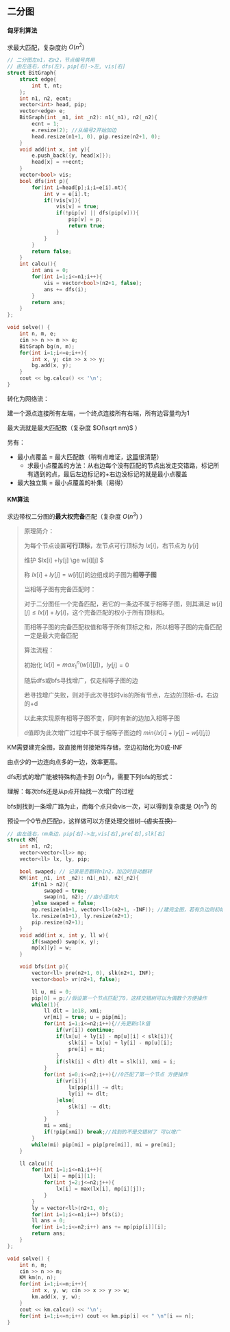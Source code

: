 ## 二分图



#### 匈牙利算法 

求最大匹配，复杂度约 $O(n^2)$​

```c++
// 二分图左n1，右n2，节点编号共用
// 由左连右，dfs(左)，pip[右]->左, vis[右]
struct BitGraph{
    struct edge{
        int t, nt;
    };
    int n1, n2, ecnt;
    vector<int> head, pip;
    vector<edge> e;
    BitGraph(int _n1, int _n2): n1(_n1), n2(_n2){
        ecnt = 1;
        e.resize(2); //从编号2开始加边
        head.resize(n1+1, 0), pip.resize(n2+1, 0);
    }
    void add(int x, int y){
        e.push_back({y, head[x]});
        head[x] = ++ecnt;
    }
    vector<bool> vis;
    bool dfs(int p){
        for(int i=head[p];i;i=e[i].nt){
            int v = e[i].t;
            if(!vis[v]){
                vis[v] = true;
                if(!pip[v] || dfs(pip[v])){
                    pip[v] = p;
                    return true;
                }
            }
        }
        return false;
    }
    int calcu(){
        int ans = 0;
        for(int i=1;i<=n1;i++){
            vis = vector<bool>(n2+1, false);
            ans += dfs(i);
        }
        return ans;
    }
};

void solve() {
    int n, m, e;
    cin >> n >> m >> e;
    BitGraph bg(n, m);
    for(int i=1;i<=e;i++){
        int x, y; cin >> x >> y;
        bg.add(x, y);
    }
    cout << bg.calcu() << '\n';
}
```

转化为网络流：

建一个源点连接所有左端，一个终点连接所有右端，所有边容量均为1

最大流就是最大匹配数（复杂度 $O(\sqrt nm)$​ ）

另有：

- 最小点覆盖 = 最大匹配数（稍有点难证，[这篇](https://blog.csdn.net/weixin_42596275/article/details/98208629)很清楚）
  - 求最小点覆盖的方法：从右边每个没有匹配的节点出发走交错路，标记所有遇到的点，最后左边标记的+右边没标记的就是最小点覆盖
- 最大独立集 = 最小点覆盖的补集（易得）



#### KM算法

求边带权二分图的**最大权完备**匹配（复杂度 $O(n^3)$​ ）

> 原理简介：
>
> 为每个节点设置**可行顶标**，左节点可行顶标为 $lx[i]$​，右节点为 $ly[i]$
>
> 维护 $lx[i] +ly[j] \ge w[i][j] $
>
> 称 $lx[i] + ly[j] = w[i][j]$​ 的边组成的子图为**相等子图**
>
> 当相等子图有完备匹配时：
>
> 对于二分图任一个完备匹配，若它的一条边不属于相等子图，则其满足 $w[i][j] \le lx[i] +ly[i]$，这个完备匹配的权小于所有顶标和。
>
> 而相等子图的完备匹配权值和等于所有顶标之和，所以相等子图的完备匹配一定是最大完备匹配
>
> 算法流程：
>
> 初始化 $lx[i] = max_1^n (w[i][j])$，$ly[j] = 0$​
>
> 随后dfs或bfs寻找增广，仅走相等子图的边
>
> 若寻找增广失败，则对于此次寻找时vis的所有节点，左边的顶标-d，右边的+d
>
> 以此来实现原有相等子图不变，同时有新的边加入相等子图
>
> d值即为此次增广过程中不属于相等子图边的 $min\{lx[i]+ly[j]-w[i][j]\}$​​​​ 

KM需要建完全图，故直接用邻接矩阵存储，空边初始化为0或-INF

由点少的一边连向点多的一边，效率更高。

dfs形式的增广能被特殊构造卡到 $O(n^4)$，需要下列bfs的形式：



理解：每次bfs还是从p点开始找一次增广的过程

bfs到找到一条增广路为止，而每个点只会vis一次，可以得到复杂度是 $O(n^3)$​ 的

预设一个0节点匹配p，这样做可以方便处理交错树~~（虚实互换）~~

```cpp
// 由左连右，nm条边，pip[右]->左,vis[右],pre[右],slk[右]
struct KM{
    int n1, n2;
    vector<vector<ll>> mp;
    vector<ll> lx, ly, pip;

    bool swaped; // 记录是否翻转n1n2，加边时自动翻转
    KM(int _n1, int _n2): n1(_n1), n2(_n2){
        if(n1 > n2){
            swaped = true;
            swap(n1, n2); //由小连向大
        }else swaped = false;
        mp.resize(n1+1, vector<ll>(n2+1, -INF)); //建完全图，若有负边则初始化为-INF
        lx.resize(n1+1), ly.resize(n2+1);
        pip.resize(n2+1);
    }
    void add(int x, int y, ll w){
        if(swaped) swap(x, y);
        mp[x][y] = w;
    }

    void bfs(int p){
        vector<ll> pre(n2+1, 0), slk(n2+1, INF);
        vector<bool> vr(n2+1, false);

        ll u, mi = 0;
        pip[0] = p;//假设第一个节点匹配了0，这样交错树可以为偶数个方便操作
        while(1){
            ll dlt = 1e18, xmi;
            vr[mi] = true; u = pip[mi];
            for(int i=1;i<=n2;i++){//先更新slk值
                if(vr[i]) continue;
                if(lx[u] + ly[i] - mp[u][i] < slk[i]){
                    slk[i] = lx[u] + ly[i] - mp[u][i];
                    pre[i] = mi;
                }
                if(slk[i] < dlt) dlt = slk[i], xmi = i;
            }
            for(int i=0;i<=n2;i++){//0匹配了第一个节点 方便操作
                if(vr[i]){
                    lx[pip[i]] -= dlt;
                    ly[i] += dlt;
                }else{
                    slk[i] -= dlt;
                }
            }
            mi = xmi;
            if(!pip[xmi]) break;//找到的不是交错树了 可以增广
        }
        while(mi) pip[mi] = pip[pre[mi]], mi = pre[mi];
    }

    ll calcu(){
        for(int i=1;i<=n1;i++){
            lx[i] = mp[i][1];
            for(int j=2;j<=n2;j++){
                lx[i] = max(lx[i], mp[i][j]);
            }
        }
        ly = vector<ll>(n2+1, 0);
        for(int i=1;i<=n1;i++) bfs(i);
        ll ans = 0;
        for(int i=1;i<=n2;i++) ans += mp[pip[i]][i];
        return ans;
    }
};

void solve() {
    int n, m;
    cin >> n >> m;
    KM km(n, n);
    for(int i=1;i<=m;i++){
        int x, y, w; cin >> x >> y >> w;
        km.add(x, y, w);
    }
    cout << km.calcu() << '\n';
    for(int i=1;i<=n;i++) cout << km.pip[i] << " \n"[i == n];
}
```